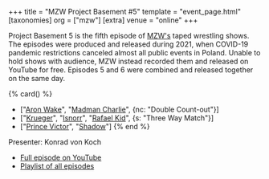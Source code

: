 +++
title = "MZW Project Basement #5"
template = "event_page.html"
[taxonomies]
org = ["mzw"]
[extra]
venue = "online"
+++

Project Basement 5 is the fifth episode of [MZW's](@/o/mzw.md) taped wrestling shows. The episodes were produced and released during 2021, when COVID-19 pandemic restrictions canceled almost all public events in Poland. Unable to hold shows with audience, MZW instead recorded them and released on YouTube for free. Episodes 5 and 6 were combined and released together on the same day.

{% card() %}
- ["[Aron Wake](@/w/aron-wake.md)", "[Madman Charlie](@/w/madman-charlie.md)", {nc: "Double
      Count-out"}]
- ["[Krueger](@/w/olgierd.md)", "[Isnorr](@/w/isnorr.md)", "[Rafael Kid](@/w/rafael-kid.md)",
  {s: "Three Way Match"}]
- ["[Prince Victor](@/w/vic-golden.md)", "[Shadow](@/w/shadow.md)"]
{% end %}

Presenter: Konrad von Koch

* [Full episode on YouTube](https://youtu.be/nNkw2gdrWa4)
* [Playlist of all episodes](https://www.youtube.com/playlist?list=PL9jkhNR2Sx8gOYpibA7twIBHV7w3iyLB2)
